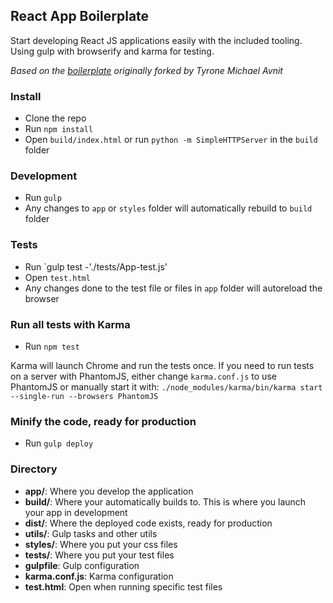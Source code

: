 ## React App Boilerplate

Start developing React JS applications easily with the included tooling. Using gulp with browserify and karma for testing.

*Based on the [boilerplate](https://github.com/iamrandys/react-component-boilerplate) originally forked by Tyrone Michael Avnit*

### Install

* Clone the repo
* Run `npm install`
* Open `build/index.html` or run `python -m SimpleHTTPServer` in the `build` folder

### Development
* Run `gulp`
* Any changes to `app` or `styles` folder will automatically rebuild to `build` folder

### Tests
* Run `gulp test -'./tests/App-test.js'
* Open `test.html`
* Any changes done to the test file or files in `app` folder will autoreload the browser

### Run all tests with Karma
* Run `npm test`

Karma will launch Chrome and run the tests once. If you need to run tests on a server with
PhantomJS, either change `karma.conf.js` to use PhantomJS or manually start it with:
`./node_modules/karma/bin/karma start --single-run --browsers PhantomJS`

### Minify the code, ready for production
* Run `gulp deploy`

### Directory
* **app/**: Where you develop the application
* **build/**: Where your automatically builds to. This is where you launch your app in development
* **dist/**: Where the deployed code exists, ready for production
* **utils/**: Gulp tasks and other utils
* **styles/**: Where you put your css files
* **tests/**: Where you put your test files
* **gulpfile**: Gulp configuration
* **karma.conf.js**: Karma configuration
* **test.html**: Open when running specific test files
